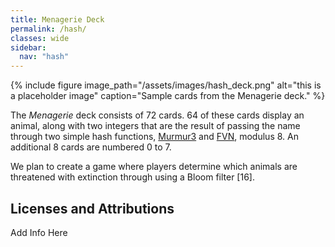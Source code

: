 ```yaml
---
title: Menagerie Deck
permalink: /hash/
classes: wide
sidebar:
  nav: "hash"
---
```


{% include figure image_path="/assets/images/hash_deck.png" alt="this is a placeholder image" caption="Sample cards from the Menagerie deck." %}

The *Menagerie* deck consists of 72 cards. 64 of these cards display
an animal, along with two integers that are the result of passing the name
through two simple hash functions, [Murmur3](https://github.com/aappleby/smhasher)
and [FVN](http://isthe.com/chongo/tech/comp/fnv/), modulus 8. An
additional 8 cards are numbered 0 to 7.

We plan to create a game
where players determine which animals are threatened with extinction through
using a Bloom filter [16].

## Licenses and Attributions

Add Info Here
